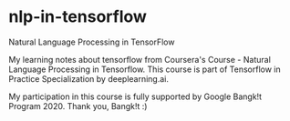 # nlp-in-tensorflow
Natural Language Processing in TensorFlow

My learning notes about tensorflow from Coursera's Course - Natural Language Processing in Tensorflow. This course is part of Tensorflow in Practice Specialization by deeplearning.ai.

My participation in this course is fully supported by Google Bangk!t Program 2020. Thank you, Bangk!t :)
